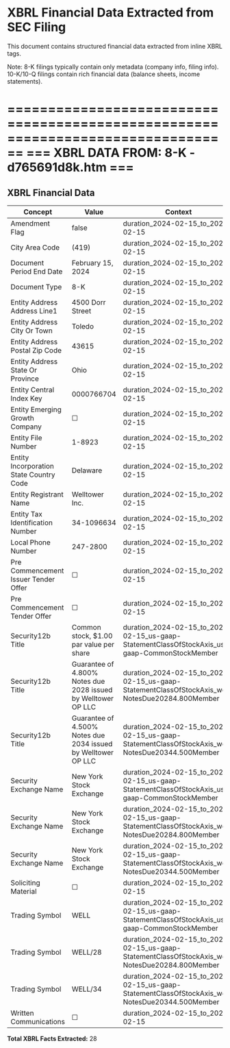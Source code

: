 # XBRL Financial Data Extracted from SEC Filing

This document contains structured financial data extracted from inline XBRL tags.

Note: 8-K filings typically contain only metadata (company info, filing info).
      10-K/10-Q filings contain rich financial data (balance sheets, income statements).


================================================================================
=== XBRL DATA FROM: 8-K - d765691d8k.htm ===
================================================================================

## XBRL Financial Data

| Concept | Value | Context | Format |
|---------|-------|---------|--------|
| Amendment Flag | false | duration_2024-02-15_to_2024-02-15 |  |
| City Area Code | (419) | duration_2024-02-15_to_2024-02-15 |  |
| Document Period End Date | February 15, 2024 | duration_2024-02-15_to_2024-02-15 | ixt:datemonthdayyearen |
| Document Type | 8-K | duration_2024-02-15_to_2024-02-15 |  |
| Entity Address Address Line1 | 4500 Dorr Street | duration_2024-02-15_to_2024-02-15 |  |
| Entity Address City Or Town | Toledo | duration_2024-02-15_to_2024-02-15 |  |
| Entity Address Postal Zip Code | 43615 | duration_2024-02-15_to_2024-02-15 |  |
| Entity Address State Or Province | Ohio | duration_2024-02-15_to_2024-02-15 | ixt-sec:stateprovnameen |
| Entity Central Index Key | 0000766704 | duration_2024-02-15_to_2024-02-15 |  |
| Entity Emerging Growth Company | ☐ | duration_2024-02-15_to_2024-02-15 | ixt-sec:boolballotbox |
| Entity File Number | 1-8923 | duration_2024-02-15_to_2024-02-15 |  |
| Entity Incorporation State Country Code | Delaware | duration_2024-02-15_to_2024-02-15 | ixt-sec:stateprovnameen |
| Entity Registrant Name | Welltower Inc. | duration_2024-02-15_to_2024-02-15 |  |
| Entity Tax Identification Number | 34-1096634 | duration_2024-02-15_to_2024-02-15 |  |
| Local Phone Number | 247-2800 | duration_2024-02-15_to_2024-02-15 |  |
| Pre Commencement Issuer Tender Offer | ☐ | duration_2024-02-15_to_2024-02-15 | ixt-sec:boolballotbox |
| Pre Commencement Tender Offer | ☐ | duration_2024-02-15_to_2024-02-15 | ixt-sec:boolballotbox |
| Security12b Title | Common stock, $1.00 par value per share | duration_2024-02-15_to_2024-02-15_us-gaap-StatementClassOfStockAxis_us-gaap-CommonStockMember |  |
| Security12b Title | Guarantee of 4.800% Notes due 2028 issued by Welltower OP LLC | duration_2024-02-15_to_2024-02-15_us-gaap-StatementClassOfStockAxis_well-NotesDue20284.800Member |  |
| Security12b Title | Guarantee of 4.500% Notes due 2034 issued by Welltower OP LLC | duration_2024-02-15_to_2024-02-15_us-gaap-StatementClassOfStockAxis_well-NotesDue20344.500Member |  |
| Security Exchange Name | New York Stock Exchange | duration_2024-02-15_to_2024-02-15_us-gaap-StatementClassOfStockAxis_us-gaap-CommonStockMember | ixt-sec:exchnameen |
| Security Exchange Name | New York Stock Exchange | duration_2024-02-15_to_2024-02-15_us-gaap-StatementClassOfStockAxis_well-NotesDue20284.800Member | ixt-sec:exchnameen |
| Security Exchange Name | New York Stock Exchange | duration_2024-02-15_to_2024-02-15_us-gaap-StatementClassOfStockAxis_well-NotesDue20344.500Member | ixt-sec:exchnameen |
| Soliciting Material | ☐ | duration_2024-02-15_to_2024-02-15 | ixt-sec:boolballotbox |
| Trading Symbol | WELL | duration_2024-02-15_to_2024-02-15_us-gaap-StatementClassOfStockAxis_us-gaap-CommonStockMember |  |
| Trading Symbol | WELL/28 | duration_2024-02-15_to_2024-02-15_us-gaap-StatementClassOfStockAxis_well-NotesDue20284.800Member |  |
| Trading Symbol | WELL/34 | duration_2024-02-15_to_2024-02-15_us-gaap-StatementClassOfStockAxis_well-NotesDue20344.500Member |  |
| Written Communications | ☐ | duration_2024-02-15_to_2024-02-15 | ixt-sec:boolballotbox |

**Total XBRL Facts Extracted:** 28


